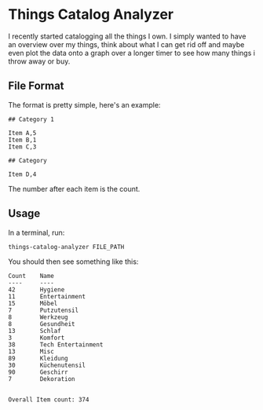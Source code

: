 # Things Catalog Analyzer

I recently started catalogging all the things I own. I simply wanted to have
an overview over my things, think about what I can get rid off and maybe even
plot the data onto a graph over a longer timer to see how many things i throw
away or buy.

## File Format

The format is pretty simple, here's an example:

```
## Category 1

Item A,5
Item B,1
Item C,3

## Category

Item D,4
```

The number after each item is the count.

## Usage

In a terminal, run:

```
things-catalog-analyzer FILE_PATH
```

You should then see something like this:

```
Count    Name
----     ----
42       Hygiene
11       Entertainment
15       Möbel
7        Putzutensil
8        Werkzeug
8        Gesundheit
13       Schlaf
3        Komfort
38       Tech Entertainment
13       Misc
89       Kleidung
30       Küchenutensil
90       Geschirr
7        Dekoration


Overall Item count: 374
```
